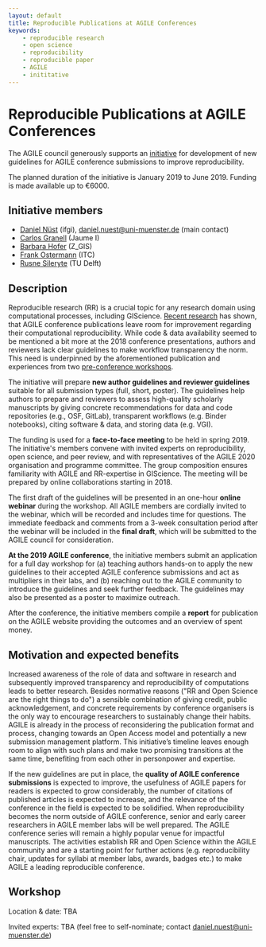 ```yaml
---
layout: default
title: Reproducible Publications at AGILE Conferences
keywords:
    - reproducible research
    - open science
    - reproducibility
    - reproducible paper
    - AGILE
    - inititative
---
```


# Reproducible Publications at AGILE Conferences

The AGILE council generously supports an [initiative](https://agile-online.org/funding-initiatives) for development of new guidelines for AGILE conference submissions to improve reproducibility.

The planned duration of the initiative is January 2019 to June 2019.
Funding is made available up to €6000.

## Initiative members

- [Daniel Nüst](https://orcid.org/0000-0002-0024-5046) (ifgi), daniel.nuest@uni-muenster.de (main contact)
- [Carlos Granell](https://orcid.org/0000-0003-1004-9695) (Jaume I)
- [Barbara Hofer](https://orcid.org/0000-0001-7078-3766) (Z_GIS)
- [Frank Ostermann](https://orcid.org/0000-0002-9317-8291) (ITC)
- [Rusne Sileryte](https://orcid.org/0000-0002-8245-3016) (TU Delft)

## Description

Reproducible research (RR) is a crucial topic for any research domain using computational processes, including GIScience.
[Recent research](https://doi.org/10.7717/peerj.5072) has shown, that AGILE conference publications leave room for improvement regarding their computational reproducibility.
While code & data availability seemed to be mentioned a bit more at the 2018 conference presentations, authors and reviewers lack clear guidelines to make workflow transparency the norm.
This need is underpinned by the aforementioned publication and experiences from two [pre-conference workshops](https://o2r.info/reproducible-agile/).

The initiative will prepare **new author guidelines and reviewer guidelines** suitable for all submission types (full, short, poster).
The guidelines help authors to prepare and reviewers to assess high-quality scholarly manuscripts by giving concrete recommendations for data and code repositories (e.g., OSF, GitLab), transparent workflows (e.g. Binder notebooks), citing software & data, and storing data (e.g. VGI).

The funding is used for a **face-to-face meeting** to be held in spring 2019.
The initiative's members convene with invited experts on reproducibility, open science, and peer review, and with representatives of the AGILE 2020 organisation and programme committee.
The group composition ensures familiarity with AGILE and RR-expertise in GIScience.
The meeting will be prepared by online collaborations starting in 2018.

The first draft of the guidelines will be presented in an one-hour **online webinar** during the workshop.
All AGILE members are cordially invited to the webinar, which will be recorded and includes time for questions.
The immediate feedback and comments from a 3-week consultation period after the webinar will be included in the **final draft**, which will be submitted to the AGILE council for consideration.

**At the 2019 AGILE conference**, the initiative members submit an application for a full day workshop for (a) teaching authors hands-on to apply the new guidelines to their accepted AGILE conference submissions and act as multipliers in their labs, and (b) reaching out to the AGILE community to introduce the guidelines and seek further feedback.
The guidelines may also be presented as a poster to maximize outreach.

After the conference, the initiative members compile a **report** for publication on the AGILE website providing the outcomes and an overview of spent money.

## Motivation and expected benefits

Increased awareness of the role of data and software in research and subsequently improved transparency and reproducibility of computations leads to better research.
Besides normative reasons ("RR and Open Science are the right things to do") a sensible combination of giving credit, public acknowledgement, and concrete requirements by conference organisers is the only way to encourage researchers to sustainably change their habits.
AGILE is already in the process of reconsidering the publication format and process, changing towards an Open Access model and potentially a new submission management platform.
This initiative’s timeline leaves enough room to align with such plans and make two promising transitions at the same time, benefiting from each other in personpower and expertise.

If the new guidelines are put in place, the **quality of AGILE conference submissions** is expected to improve, the usefulness of AGILE papers for readers is expected to grow considerably, the number of citations of published articles is expected to increase, and the relevance of the conference in the field is expected to be solidified.
When reproducibility becomes the norm outside of AGILE conference, senior and early career researchers in AGILE member labs will be well prepared.
The AGILE conference series will remain a highly popular venue for impactful manuscripts. The activities establish RR and Open Science within the AGILE community and are a starting point for further actions (e.g. reproducibility chair, updates for syllabi at member labs, awards, badges etc.) to make AGILE a leading reproducible conference.

## Workshop

Location & date: TBA

Invited experts: TBA (feel free to self-nominate; contact daniel.nuest@uni-muenster.de)
